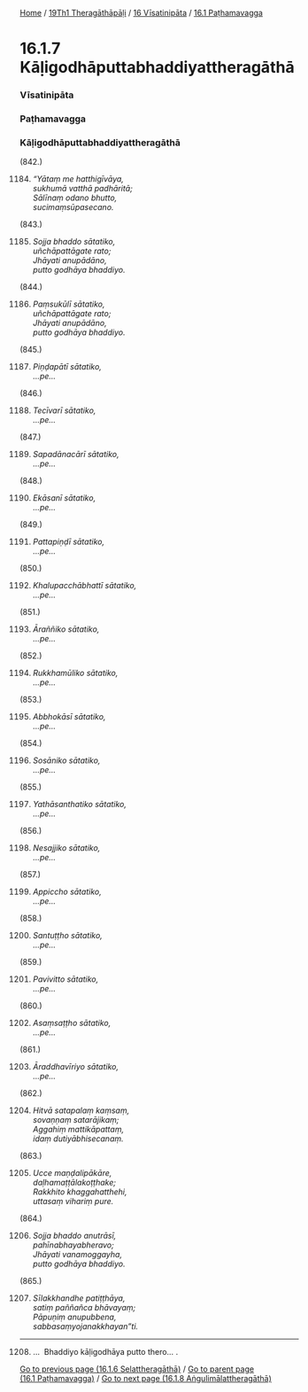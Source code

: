 
[Home](/) / [19Th1 Theragāthāpāḷi](../../../19Th1.md) / [16 Vīsatinipāta](../../16.md) / [16.1 Paṭhamavagga](../16.1.md)

# 16.1.7 Kāḷigodhāputtabhaddiyattheragāthā

### Vīsatinipāta

### Paṭhamavagga

### Kāḷigodhāputtabhaddiyattheragāthā

(842.)

1184. _“Yātaṃ me hatthigīvāya,_  
_sukhumā vatthā padhāritā;_  
_Sālīnaṃ odano bhutto,_  
_sucimaṃsūpasecano._  


(843.)

1185. _Sojja bhaddo sātatiko,_  
_uñchāpattāgate rato;_  
_Jhāyati anupādāno,_  
_putto godhāya bhaddiyo._  


(844.)

1186. _Paṃsukūlī sātatiko,_  
_uñchāpattāgate rato;_  
_Jhāyati anupādāno,_  
_putto godhāya bhaddiyo._  


(845.)

1187. _Piṇḍapātī sātatiko,_  
_…pe…_  


(846.)

1188. _Tecīvarī sātatiko,_  
_…pe…_  


(847.)

1189. _Sapadānacārī sātatiko,_  
_…pe…_  


(848.)

1190. _Ekāsanī sātatiko,_  
_…pe…_  


(849.)

1191. _Pattapiṇḍī sātatiko,_  
_…pe…_  


(850.)

1192. _Khalupacchābhattī sātatiko,_  
_…pe…_  


(851.)

1193. _Āraññiko sātatiko,_  
_…pe…_  


(852.)

1194. _Rukkhamūliko sātatiko,_  
_…pe…_  


(853.)

1195. _Abbhokāsī sātatiko,_  
_…pe…_  


(854.)

1196. _Sosāniko sātatiko,_  
_…pe…_  


(855.)

1197. _Yathāsanthatiko sātatiko,_  
_…pe…_  


(856.)

1198. _Nesajjiko sātatiko,_  
_…pe…_  


(857.)

1199. _Appiccho sātatiko,_  
_…pe…_  


(858.)

1200. _Santuṭṭho sātatiko,_  
_…pe…_  


(859.)

1201. _Pavivitto sātatiko,_  
_…pe…_  


(860.)

1202. _Asaṃsaṭṭho sātatiko,_  
_…pe…_  


(861.)

1203. _Āraddhavīriyo sātatiko,_  
_…pe…_  


(862.)

1204. _Hitvā satapalaṃ kaṃsaṃ,_  
_sovaṇṇaṃ satarājikaṃ;_  
_Aggahiṃ mattikāpattaṃ,_  
_idaṃ dutiyābhisecanaṃ._  


(863.)

1205. _Ucce maṇḍalipākāre,_  
_daḷhamaṭṭālakoṭṭhake;_  
_Rakkhito khaggahatthehi,_  
_uttasaṃ vihariṃ pure._  


(864.)

1206. _Sojja bhaddo anutrāsī,_  
_pahīnabhayabheravo;_  
_Jhāyati vanamoggayha,_  
_putto godhāya bhaddiyo._  


(865.)

1207. _Sīlakkhandhe patiṭṭhāya,_  
_satiṃ paññañca bhāvayaṃ;_  
_Pāpuṇiṃ anupubbena,_  
_sabbasaṃyojanakkhayan”ti._  


---

1208. …  Bhaddiyo kāḷigodhāya putto thero… .



[Go to previous page (16.1.6 Selattheragāthā)](16.1.6.md) / [Go to parent page (16.1 Paṭhamavagga)](../16.1.md) / [Go to next page (16.1.8 Aṅgulimālattheragāthā)](16.1.8.md)


